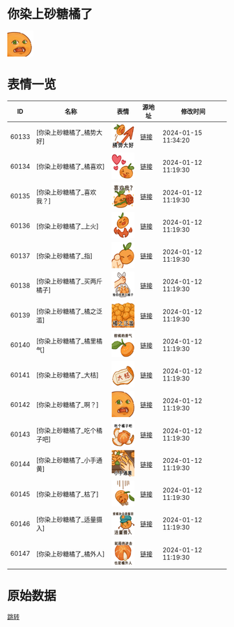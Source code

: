 # 你染上砂糖橘了

<img src="./cover.png" height="60" alt="cover" />

# 表情一览

|ID|名称|表情|源地址|修改时间|
|----|----|----|----|----|
|60133|[你染上砂糖橘了_橘势大好]|<img src="./pic/060133_%5B你染上砂糖橘了_橘势大好%5D.png" height="60" alt="橘势大好"/>|[链接](https://i0.hdslb.com/bfs/garb/370c4524dd432bba6e434ed9f58bbcd6f40bc536.png)|2024-01-15 11:34:20|
|60134|[你染上砂糖橘了_橘喜欢]|<img src="./pic/060134_%5B你染上砂糖橘了_橘喜欢%5D.png" height="60" alt="橘喜欢"/>|[链接](https://i0.hdslb.com/bfs/garb/5afd5a6269d2aa41df4f1128d40e9dad2fd38bea.png)|2024-01-12 11:19:30|
|60135|[你染上砂糖橘了_喜欢我？]|<img src="./pic/060135_%5B你染上砂糖橘了_喜欢我？%5D.png" height="60" alt="喜欢我？"/>|[链接](https://i0.hdslb.com/bfs/garb/344f0f3190242c8bc4179ea111c0d25eee1a17e5.png)|2024-01-12 11:19:30|
|60136|[你染上砂糖橘了_上火]|<img src="./pic/060136_%5B你染上砂糖橘了_上火%5D.png" height="60" alt="上火"/>|[链接](https://i0.hdslb.com/bfs/garb/d6a3e15b7f3d5103302cbed456265c82099f94ec.png)|2024-01-12 11:19:30|
|60137|[你染上砂糖橘了_指]|<img src="./pic/060137_%5B你染上砂糖橘了_指%5D.png" height="60" alt="指"/>|[链接](https://i0.hdslb.com/bfs/garb/df29019a5b6cbd5e9afb22b017d37a6598cb5d2a.png)|2024-01-12 11:19:30|
|60138|[你染上砂糖橘了_买两斤橘子]|<img src="./pic/060138_%5B你染上砂糖橘了_买两斤橘子%5D.png" height="60" alt="买两斤橘子"/>|[链接](https://i0.hdslb.com/bfs/garb/d7fb3d3cd17d29fcb8d32ab9f2fff2829898c946.png)|2024-01-12 11:19:30|
|60139|[你染上砂糖橘了_橘之泛滥]|<img src="./pic/060139_%5B你染上砂糖橘了_橘之泛滥%5D.png" height="60" alt="橘之泛滥"/>|[链接](https://i0.hdslb.com/bfs/garb/3db78f0f40f7d79852938aa35e132184dab0fee9.png)|2024-01-12 11:19:30|
|60140|[你染上砂糖橘了_橘里橘气]|<img src="./pic/060140_%5B你染上砂糖橘了_橘里橘气%5D.png" height="60" alt="橘里橘气"/>|[链接](https://i0.hdslb.com/bfs/garb/a33db3dce3949301d03866d544d1fd314b7f4dd1.png)|2024-01-12 11:19:30|
|60141|[你染上砂糖橘了_大桔]|<img src="./pic/060141_%5B你染上砂糖橘了_大桔%5D.png" height="60" alt="大桔"/>|[链接](https://i0.hdslb.com/bfs/garb/6330bea132ee06b1ac97914c30d90eb321438e44.png)|2024-01-12 11:19:30|
|60142|[你染上砂糖橘了_啊？]|<img src="./pic/060142_%5B你染上砂糖橘了_啊？%5D.png" height="60" alt="啊？"/>|[链接](https://i0.hdslb.com/bfs/garb/6ad7c69308d93ea3ee0bc5c061b5a8ecaaa138c6.png)|2024-01-12 11:19:30|
|60143|[你染上砂糖橘了_吃个橘子吧]|<img src="./pic/060143_%5B你染上砂糖橘了_吃个橘子吧%5D.png" height="60" alt="吃个橘子吧"/>|[链接](https://i0.hdslb.com/bfs/garb/796d3576ea46c870336a29277936064c2c706431.png)|2024-01-12 11:19:30|
|60144|[你染上砂糖橘了_小手通黄]|<img src="./pic/060144_%5B你染上砂糖橘了_小手通黄%5D.png" height="60" alt="小手通黄"/>|[链接](https://i0.hdslb.com/bfs/garb/7c41ab1ebe549c1cfafddf268b859d0a681beec2.png)|2024-01-12 11:19:30|
|60145|[你染上砂糖橘了_枯了]|<img src="./pic/060145_%5B你染上砂糖橘了_枯了%5D.png" height="60" alt="枯了"/>|[链接](https://i0.hdslb.com/bfs/garb/93994ae651f46aa667006f7a23b8ab23989e3984.png)|2024-01-12 11:19:30|
|60146|[你染上砂糖橘了_适量摄入]|<img src="./pic/060146_%5B你染上砂糖橘了_适量摄入%5D.png" height="60" alt="适量摄入"/>|[链接](https://i0.hdslb.com/bfs/garb/82b393f901d81ad29605685db59f94fc85f77e1f.png)|2024-01-12 11:19:30|
|60147|[你染上砂糖橘了_橘外人]|<img src="./pic/060147_%5B你染上砂糖橘了_橘外人%5D.png" height="60" alt="橘外人"/>|[链接](https://i0.hdslb.com/bfs/garb/cb84a2538847801d9472fb10c2419bedaec695a7.png)|2024-01-12 11:19:30|

# 原始数据

[跳转](./raw.json)

